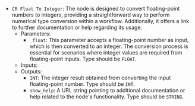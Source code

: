- `CR Float To Integer`: The node is designed to convert floating-point numbers to integers, providing a straightforward way to perform numerical type conversion within a workflow. Additionally, it offers a link to further documentation or help regarding its usage.
    - Parameters:
        - `_float`: This parameter accepts a floating-point number as input, which is then converted to an integer. The conversion process is essential for scenarios where integer values are required from floating-point inputs. Type should be `FLOAT`.
    - Inputs:
    - Outputs:
        - `INT`: The integer result obtained from converting the input floating-point number. Type should be `INT`.
        - `show_help`: A URL string pointing to additional documentation or help related to the node's functionality. Type should be `STRING`.

